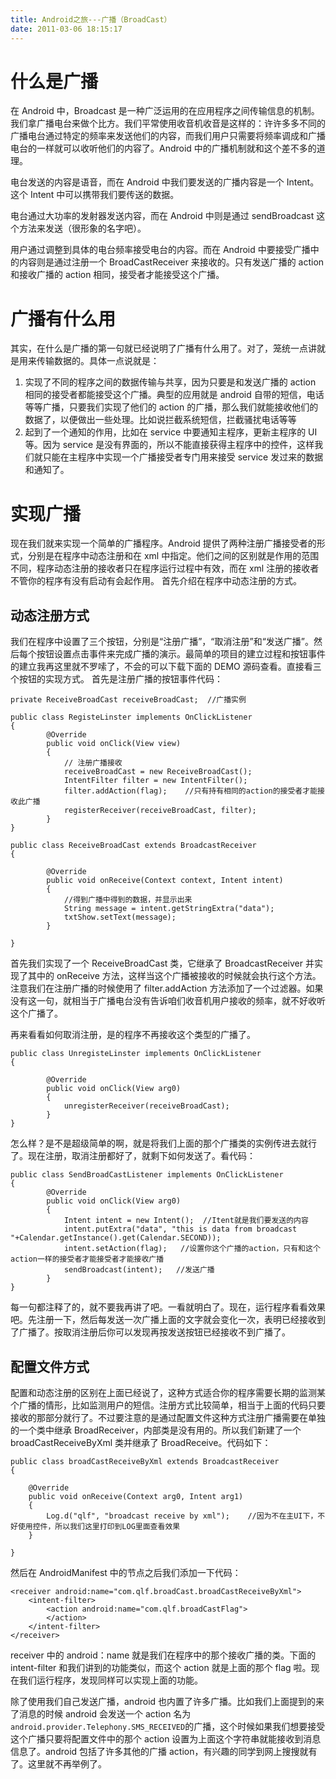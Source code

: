 ```yaml
---
title: Android之旅---广播（BroadCast）
date: 2011-03-06 18:15:17
---
```


# 什么是广播

在 Android 中，Broadcast 是一种广泛运用的在应用程序之间传输信息的机制。我们拿广播电台来做个比方。我们平常使用收音机收音是这样的：许许多多不同的广播电台通过特定的频率来发送他们的内容，而我们用户只需要将频率调成和广播电台的一样就可以收听他们的内容了。Android 中的广播机制就和这个差不多的道理。

电台发送的内容是语音，而在 Android 中我们要发送的广播内容是一个 Intent。这个 Intent 中可以携带我们要传送的数据。

电台通过大功率的发射器发送内容，而在 Android 中则是通过 sendBroadcast 这个方法来发送（很形象的名字吧）。

用户通过调整到具体的电台频率接受电台的内容。而在 Android 中要接受广播中的内容则是通过注册一个 BroadCastReceiver 来接收的。只有发送广播的 action 和接收广播的 action 相同，接受者才能接受这个广播。

# 广播有什么用

其实，在什么是广播的第一句就已经说明了广播有什么用了。对了，笼统一点讲就是用来传输数据的。具体一点说就是：

1. 实现了不同的程序之间的数据传输与共享，因为只要是和发送广播的 action 相同的接受者都能接受这个广播。典型的应用就是 android 自带的短信，电话等等广播，只要我们实现了他们的 action 的广播，那么我们就能接收他们的数据了，以便做出一些处理。比如说拦截系统短信，拦截骚扰电话等等
2. 起到了一个通知的作用，比如在 service 中要通知主程序，更新主程序的 UI 等。因为 service 是没有界面的，所以不能直接获得主程序中的控件，这样我们就只能在主程序中实现一个广播接受者专门用来接受 service 发过来的数据和通知了。

# 实现广播

现在我们就来实现一个简单的广播程序。Android 提供了两种注册广播接受者的形式，分别是在程序中动态注册和在 xml 中指定。他们之间的区别就是作用的范围不同，程序动态注册的接收者只在程序运行过程中有效，而在 xml 注册的接收者不管你的程序有没有启动有会起作用。
首先介绍在程序中动态注册的方式。

## 动态注册方式

我们在程序中设置了三个按钮，分别是“注册广播”，“取消注册”和“发送广播”。然后每个按钮设置点击事件来完成广播的演示。最简单的项目的建立过程和按钮事件的建立我再这里就不罗嗦了，不会的可以下载下面的 DEMO 源码查看。直接看三个按钮的实现方式。
首先是注册广播的按钮事件代码：

```
private ReceiveBroadCast receiveBroadCast;  //广播实例

public class RegisteLinster implements OnClickListener
{
        @Override
        public void onClick(View view)
        {
            // 注册广播接收
            receiveBroadCast = new ReceiveBroadCast();
            IntentFilter filter = new IntentFilter();
            filter.addAction(flag);    //只有持有相同的action的接受者才能接收此广播
            registerReceiver(receiveBroadCast, filter);
        }
}

public class ReceiveBroadCast extends BroadcastReceiver
{

        @Override
        public void onReceive(Context context, Intent intent)
        {
            //得到广播中得到的数据，并显示出来
            String message = intent.getStringExtra("data");
            txtShow.setText(message);
        }

}
```

首先我们实现了一个 ReceiveBroadCast 类，它继承了 BroadcastReceiver 并实现了其中的 onReceive 方法，这样当这个广播被接收的时候就会执行这个方法。注意我们在注册广播的时候使用了 filter.addAction 方法添加了一个过滤器。如果没有这一句，就相当于广播电台没有告诉咱们收音机用户接收的频率，就不好收听这个广播了。

再来看看如何取消注册，是的程序不再接收这个类型的广播了。

```
public class UnregisteLinster implements OnClickListener
{

        @Override
        public void onClick(View arg0)
        {
            unregisterReceiver(receiveBroadCast);
        }
}
```

怎么样？是不是超级简单的啊，就是将我们上面的那个广播类的实例传进去就行了。现在注册，取消注册都好了，就剩下如何发送了。看代码：

```
public class SendBroadCastListener implements OnClickListener
{
        @Override
        public void onClick(View arg0)
        {
            Intent intent = new Intent();  //Itent就是我们要发送的内容
            intent.putExtra("data", "this is data from broadcast "+Calendar.getInstance().get(Calendar.SECOND));
            intent.setAction(flag);   //设置你这个广播的action，只有和这个action一样的接受者才能接受者才能接收广播
            sendBroadcast(intent);   //发送广播
        }
}
```

每一句都注释了的，就不要我再讲了吧。一看就明白了。现在，运行程序看看效果吧。先注册一下，然后每发送一次广播上面的文字就会变化一次，表明已经接收到了广播了。按取消注册后你可以发现再按发送按钮已经接收不到广播了。

## 配置文件方式

配置和动态注册的区别在上面已经说了，这种方式适合你的程序需要长期的监测某个广播的情形，比如监测用户的短信。注册方式比较简单，相当于上面的代码只要接收的那部分就行了。不过要注意的是通过配置文件这种方式注册广播需要在单独的一个类中继承 BroadReceiver，内部类是没有用的。所以我们新建了一个 broadCastReceiveByXml 类并继承了 BroadReceive。代码如下：

```
public class broadCastReceiveByXml extends BroadcastReceiver
{

    @Override
    public void onReceive(Context arg0, Intent arg1)
    {
        Log.d("qlf", "broadcast receive by xml");    //因为不在主UI下，不好使用控件，所以我们这里打印到LOG里面查看效果
    }

}
```

然后在 AndroidManifest 中的<activity></activity>节点之后我们添加一下代码：

```
<receiver android:name="com.qlf.broadCast.broadCastReceiveByXml">
    <intent-filter>
        <action android:name="com.qlf.broadCastFlag">
        </action>
    </intent-filter>
</receiver>
```

receiver 中的 android：name 就是我们在程序中的那个接收广播的类。下面的 intent-filter 和我们讲到的功能类似，而这个 action 就是上面的那个 flag 啦。现在我们运行程序，发现同样可以实现上面的功能。

除了使用我们自己发送广播，android 也内置了许多广播。比如我们上面提到的来了消息的时候 android 会发送一个 action 名为`android.provider.Telephony.SMS_RECEIVED`的广播，这个时候如果我们想要接受这个广播只要将配置文件中的那个 action 设置为上面这个字符串就能接收到消息信息了。android 包括了许多其他的广播 action，有兴趣的同学到网上搜搜就有了。这里就不再举例了。

